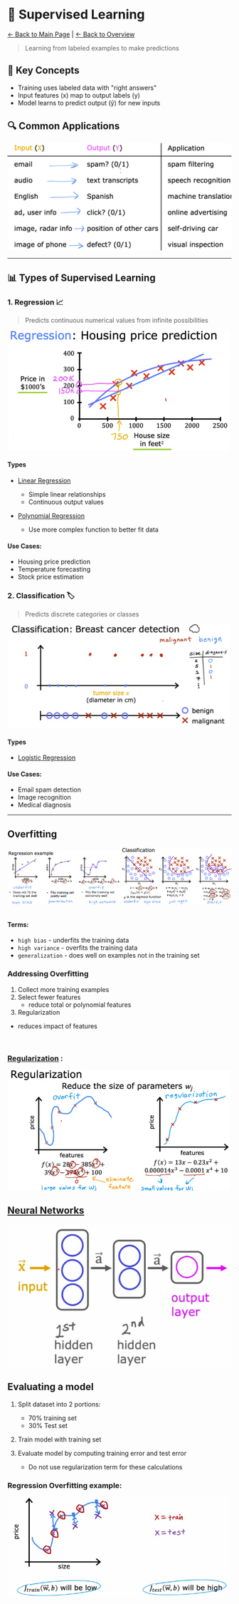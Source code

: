 # 🎯 Supervised Learning

[← Back to Main Page](../README.md) | [← Back to Overview](../machine_learning.md)

> Learning from labeled examples to make predictions

## 📝 Key Concepts

- Training uses labeled data with "right answers"
- Input features (x) map to output labels (y)
- Model learns to predict output (ŷ) for new inputs

## 🔍 Common Applications

<img src="images/sl_use_cases.png" alt="Supervised learning use cases" width="600"/>

---
## 📊 Types of Supervised Learning

### 1. Regression 📈
> Predicts continuous numerical values from infinite possibilities

<img src="images/reg_ex.png" alt="regression example" width="500"/>

#### Types
- [Linear Regression](regression/linear_regression/README.md)
  - Simple linear relationships
  - Continuous output values

- [Polynomial Regression](regression/polynomial_regression/README.md)
  - Use more complex function to better fit data

#### Use Cases:
- Housing price prediction
- Temperature forecasting
- Stock price estimation

### 2. Classification 🏷️
> Predicts discrete categories or classes

<img src="images/classification_ex.png" alt="classification example" width="500"/>

#### Types
- [Logistic Regression](classification/logistic_regression/README.md)

#### Use Cases:
- Email spam detection
- Image recognition
- Medical diagnosis

---

## Overfitting

<table>
  <tr>
    <img src="images/overfitting_regression.png" alt="classification example" width=50%/>
    <img src="images/overfitting_classification.png" alt="classification example" width=50%/>   
  </tr>
</table>

#### Terms:
- `high bias` - underfits the training data 
- `high variance` - overfits the training data
- `generalization` - does well on examples not in the training set

### Addressing Overfitting
1. Collect more training examples
2. Select fewer features
    - reduce total or polynomial features 
3. Regularization
  - reduces impact of features

<br>

### [Regularization](regularization/README.md) :
<img src="images/regularization.png" alt="classification example" width=500/>   

<br>

## [Neural Networks](neural_networks/README.md)
<img src="neural_networks/images/neural_net_ex.png">

<br>

## Evaluating a model
1. Split dataset into 2 portions:
    - 70% training set
    - 30% Test set 
  
2. Train model with training set

3. Evaluate model by computing training error and test error
    - Do not use regularization term for these calculations

### Regression Overfitting example:

<img src="images/reg_overfit_Ex.png" width=500>